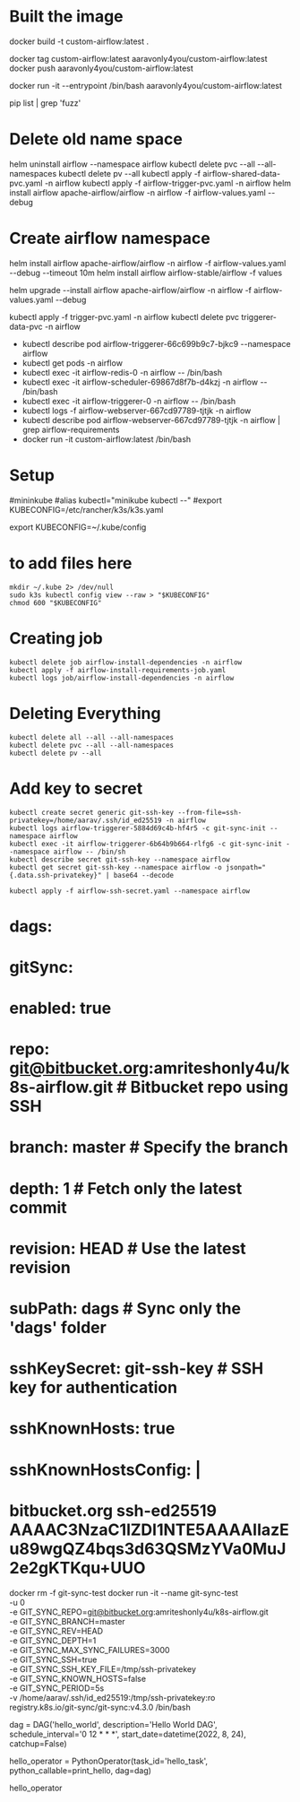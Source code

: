 
# Built the image
docker build -t custom-airflow:latest .


docker tag custom-airflow:latest aaravonly4you/custom-airflow:latest
docker push aaravonly4you/custom-airflow:latest

docker run -it --entrypoint /bin/bash aaravonly4you/custom-airflow:latest

pip list | grep 'fuzz'

# Delete old name space
helm uninstall airflow --namespace airflow
kubectl delete pvc --all --all-namespaces
kubectl delete pv --all
kubectl apply -f airflow-shared-data-pvc.yaml -n airflow
kubectl apply -f airflow-trigger-pvc.yaml -n airflow
helm install airflow apache-airflow/airflow -n airflow -f airflow-values.yaml  --debug
<!-- # Apply Configmap
kubectl apply -f airflow-requirements-configmap.yaml -->

# Create airflow namespace
helm install airflow apache-airflow/airflow -n airflow -f airflow-values.yaml  --debug --timeout 10m
helm install airflow airflow-stable/airflow -f values 

helm upgrade --install airflow apache-airflow/airflow -n airflow -f airflow-values.yaml  --debug

kubectl apply -f trigger-pvc.yaml -n airflow
kubectl delete pvc triggerer-data-pvc -n airflow

* kubectl describe pod airflow-triggerer-66c699b9c7-bjkc9 --namespace airflow
* kubectl get pods -n airflow
* kubectl exec -it airflow-redis-0 -n airflow -- /bin/bash
* kubectl exec -it airflow-scheduler-69867d8f7b-d4kzj -n airflow -- /bin/bash
* kubectl exec -it airflow-triggerer-0 -n airflow -- /bin/bash
* kubectl logs -f airflow-webserver-667cd97789-tjtjk -n airflow
* kubectl describe pod airflow-webserver-667cd97789-tjtjk -n airflow | grep airflow-requirements
* docker run -it custom-airflow:latest /bin/bash

# Setup 
#mininkube
#alias kubectl="minikube kubectl --"
#export KUBECONFIG=/etc/rancher/k3s/k3s.yaml

export KUBECONFIG=~/.kube/config

# to add files here 

    mkdir ~/.kube 2> /dev/null
    sudo k3s kubectl config view --raw > "$KUBECONFIG"
    chmod 600 "$KUBECONFIG"


# Creating job

    kubectl delete job airflow-install-dependencies -n airflow
    kubectl apply -f airflow-install-requirements-job.yaml
    kubectl logs job/airflow-install-dependencies -n airflow
    
# Deleting Everything

    kubectl delete all --all --all-namespaces
    kubectl delete pvc --all --all-namespaces
    kubectl delete pv --all

# Add key to secret

    kubectl create secret generic git-ssh-key --from-file=ssh-privatekey=/home/aarav/.ssh/id_ed25519 -n airflow
    kubectl logs airflow-triggerer-5884d69c4b-hf4r5 -c git-sync-init --namespace airflow
    kubectl exec -it airflow-triggerer-6b64b9b664-rlfg6 -c git-sync-init --namespace airflow -- /bin/sh
    kubectl describe secret git-ssh-key --namespace airflow
    kubectl get secret git-ssh-key --namespace airflow -o jsonpath="{.data.ssh-privatekey}" | base64 --decode

    kubectl apply -f airflow-ssh-secret.yaml --namespace airflow


# dags:
#   gitSync:
#     enabled: true
#     repo: git@bitbucket.org:amriteshonly4u/k8s-airflow.git # Bitbucket repo using SSH
#     branch: master                                         # Specify the branch
#     depth: 1                                               # Fetch only the latest commit
#     revision: HEAD                                         # Use the latest revision
#     subPath: dags                                          # Sync only the 'dags' folder
#     sshKeySecret: git-ssh-key                              # SSH key for authentication
#     sshKnownHosts: true
#     sshKnownHostsConfig: |
#       bitbucket.org ssh-ed25519 AAAAC3NzaC1lZDI1NTE5AAAAIIazEu89wgQZ4bqs3d63QSMzYVa0MuJ2e2gKTKqu+UUO


docker rm -f git-sync-test
docker run -it --name git-sync-test \
    -u 0 \
  -e GIT_SYNC_REPO=git@bitbucket.org:amriteshonly4u/k8s-airflow.git \
  -e GIT_SYNC_BRANCH=master \
  -e GIT_SYNC_REV=HEAD \
  -e GIT_SYNC_DEPTH=1 \
  -e GIT_SYNC_MAX_SYNC_FAILURES=3000 \
  -e GIT_SYNC_SSH=true \
  -e GIT_SYNC_SSH_KEY_FILE=/tmp/ssh-privatekey \
  -e GIT_SYNC_KNOWN_HOSTS=false \
  -e GIT_SYNC_PERIOD=5s \
  -v /home/aarav/.ssh/id_ed25519:/tmp/ssh-privatekey:ro \
  registry.k8s.io/git-sync/git-sync:v4.3.0 /bin/bash


dag = DAG('hello_world', description='Hello World DAG',
          schedule_interval='0 12 * * *',
          start_date=datetime(2022, 8, 24), catchup=False)

hello_operator = PythonOperator(task_id='hello_task', python_callable=print_hello, dag=dag)

hello_operator